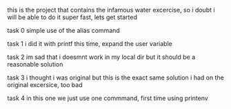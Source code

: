 this is the project that contains the infamous water excercise, so i doubt i will be able to do it super fast, lets get started

task 0 simple use of the alias command

task 1 i did it with printf this time, expand the user variable

task 2 im sad that i doesmnt work in my local dir but it should be a reasonable solution

task 3 i thought i was original but this is the exact same solution i had on the original excersice, too bad

task 4 in this one we just use one commmand, first time using printenv